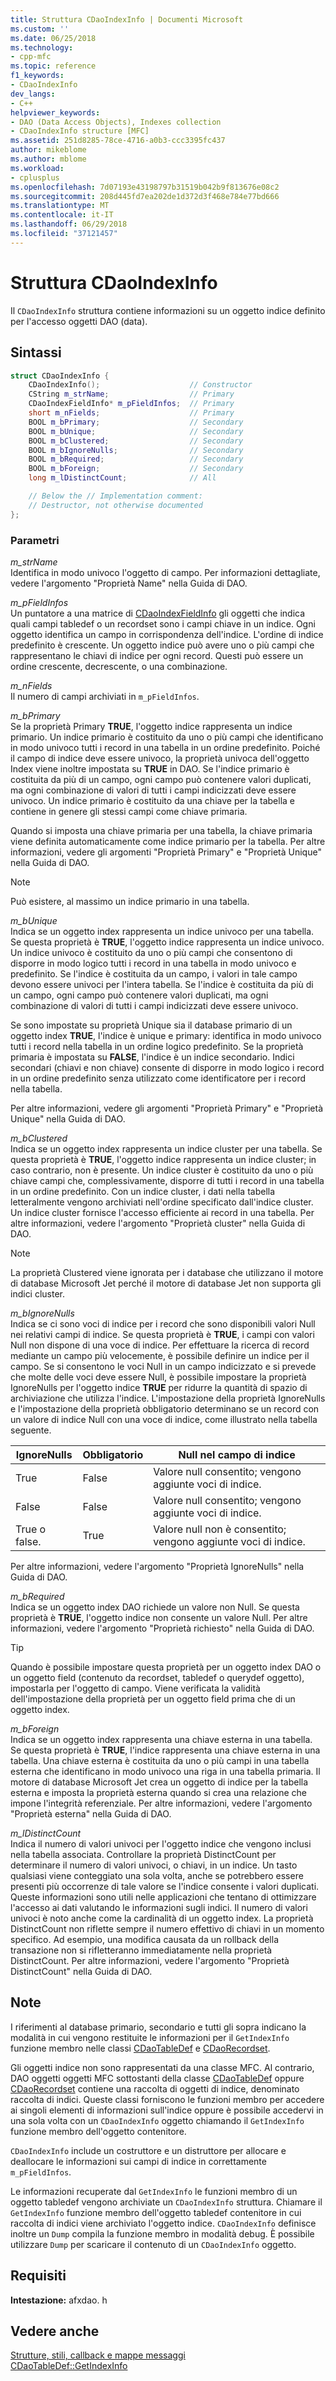 ```yaml
---
title: Struttura CDaoIndexInfo | Documenti Microsoft
ms.custom: ''
ms.date: 06/25/2018
ms.technology:
- cpp-mfc
ms.topic: reference
f1_keywords:
- CDaoIndexInfo
dev_langs:
- C++
helpviewer_keywords:
- DAO (Data Access Objects), Indexes collection
- CDaoIndexInfo structure [MFC]
ms.assetid: 251d8285-78ce-4716-a0b3-ccc3395fc437
author: mikeblome
ms.author: mblome
ms.workload:
- cplusplus
ms.openlocfilehash: 7d07193e43198797b31519b042b9f813676e08c2
ms.sourcegitcommit: 208d445fd7ea202de1d372d3f468e784e77bd666
ms.translationtype: MT
ms.contentlocale: it-IT
ms.lasthandoff: 06/29/2018
ms.locfileid: "37121457"
---
```

# <a name="cdaoindexinfo-structure"></a>Struttura CDaoIndexInfo

Il `CDaoIndexInfo` struttura contiene informazioni su un oggetto indice definito per l'accesso oggetti DAO (data).

## <a name="syntax"></a>Sintassi

```cpp
struct CDaoIndexInfo {
    CDaoIndexInfo();                    // Constructor
    CString m_strName;                  // Primary
    CDaoIndexFieldInfo* m_pFieldInfos;  // Primary
    short m_nFields;                    // Primary
    BOOL m_bPrimary;                    // Secondary
    BOOL m_bUnique;                     // Secondary
    BOOL m_bClustered;                  // Secondary
    BOOL m_bIgnoreNulls;                // Secondary
    BOOL m_bRequired;                   // Secondary
    BOOL m_bForeign;                    // Secondary
    long m_lDistinctCount;              // All

    // Below the // Implementation comment:
    // Destructor, not otherwise documented
};
```

### <a name="parameters"></a>Parametri

*m_strName*  
Identifica in modo univoco l'oggetto di campo. Per informazioni dettagliate, vedere l'argomento "Proprietà Name" nella Guida di DAO.

*m_pFieldInfos*  
Un puntatore a una matrice di [CDaoIndexFieldInfo](../../mfc/reference/cdaoindexfieldinfo-structure.md) gli oggetti che indica quali campi tabledef o un recordset sono i campi chiave in un indice. Ogni oggetto identifica un campo in corrispondenza dell'indice. L'ordine di indice predefinito è crescente. Un oggetto indice può avere uno o più campi che rappresentano le chiavi di indice per ogni record. Questi può essere un ordine crescente, decrescente, o una combinazione.

*m_nFields*  
Il numero di campi archiviati in `m_pFieldInfos`.

*m_bPrimary*  
Se la proprietà Primary **TRUE**, l'oggetto indice rappresenta un indice primario. Un indice primario è costituito da uno o più campi che identificano in modo univoco tutti i record in una tabella in un ordine predefinito. Poiché il campo di indice deve essere univoco, la proprietà univoca dell'oggetto Index viene inoltre impostata su **TRUE** in DAO. Se l'indice primario è costituita da più di un campo, ogni campo può contenere valori duplicati, ma ogni combinazione di valori di tutti i campi indicizzati deve essere univoco. Un indice primario è costituito da una chiave per la tabella e contiene in genere gli stessi campi come chiave primaria.

Quando si imposta una chiave primaria per una tabella, la chiave primaria viene definita automaticamente come indice primario per la tabella. Per altre informazioni, vedere gli argomenti "Proprietà Primary" e "Proprietà Unique" nella Guida di DAO.

> [!NOTE]
> Può esistere, al massimo un indice primario in una tabella.

*m_bUnique*  
Indica se un oggetto index rappresenta un indice univoco per una tabella. Se questa proprietà è **TRUE**, l'oggetto indice rappresenta un indice univoco. Un indice univoco è costituito da uno o più campi che consentono di disporre in modo logico tutti i record in una tabella in modo univoco e predefinito. Se l'indice è costituita da un campo, i valori in tale campo devono essere univoci per l'intera tabella. Se l'indice è costituita da più di un campo, ogni campo può contenere valori duplicati, ma ogni combinazione di valori di tutti i campi indicizzati deve essere univoco.

Se sono impostate su proprietà Unique sia il database primario di un oggetto index **TRUE**, l'indice è unique e primary: identifica in modo univoco tutti i record nella tabella in un ordine logico predefinito. Se la proprietà primaria è impostata su **FALSE**, l'indice è un indice secondario. Indici secondari (chiavi e non chiave) consente di disporre in modo logico i record in un ordine predefinito senza utilizzato come identificatore per i record nella tabella.

Per altre informazioni, vedere gli argomenti "Proprietà Primary" e "Proprietà Unique" nella Guida di DAO.

*m_bClustered*  
Indica se un oggetto index rappresenta un indice cluster per una tabella. Se questa proprietà è **TRUE**, l'oggetto indice rappresenta un indice cluster; in caso contrario, non è presente. Un indice cluster è costituito da uno o più chiave campi che, complessivamente, disporre di tutti i record in una tabella in un ordine predefinito. Con un indice cluster, i dati nella tabella letteralmente vengono archiviati nell'ordine specificato dall'indice cluster. Un indice cluster fornisce l'accesso efficiente ai record in una tabella. Per altre informazioni, vedere l'argomento "Proprietà cluster" nella Guida di DAO.

> [!NOTE]
> La proprietà Clustered viene ignorata per i database che utilizzano il motore di database Microsoft Jet perché il motore di database Jet non supporta gli indici cluster.

*m_bIgnoreNulls*  
Indica se ci sono voci di indice per i record che sono disponibili valori Null nei relativi campi di indice. Se questa proprietà è **TRUE**, i campi con valori Null non dispone di una voce di indice. Per effettuare la ricerca di record mediante un campo più velocemente, è possibile definire un indice per il campo. Se si consentono le voci Null in un campo indicizzato e si prevede che molte delle voci deve essere Null, è possibile impostare la proprietà IgnoreNulls per l'oggetto indice **TRUE** per ridurre la quantità di spazio di archiviazione che utilizza l'indice. L'impostazione della proprietà IgnoreNulls e l'impostazione della proprietà obbligatorio determinano se un record con un valore di indice Null con una voce di indice, come illustrato nella tabella seguente.

|IgnoreNulls|Obbligatorio|Null nel campo di indice|
|-----------------|--------------|-------------------------|
|True|False|Valore null consentito; vengono aggiunte voci di indice.|
|False|False|Valore null consentito; vengono aggiunte voci di indice.|
|True o false.|True|Valore null non è consentito; vengono aggiunte voci di indice.|

Per altre informazioni, vedere l'argomento "Proprietà IgnoreNulls" nella Guida di DAO.

*m_bRequired*  
Indica se un oggetto index DAO richiede un valore non Null. Se questa proprietà è **TRUE**, l'oggetto indice non consente un valore Null. Per altre informazioni, vedere l'argomento "Proprietà richiesto" nella Guida di DAO.

> [!TIP]
> Quando è possibile impostare questa proprietà per un oggetto index DAO o un oggetto field (contenuto da recordset, tabledef o querydef oggetto), impostarla per l'oggetto di campo. Viene verificata la validità dell'impostazione della proprietà per un oggetto field prima che di un oggetto index.

*m_bForeign*  
Indica se un oggetto index rappresenta una chiave esterna in una tabella. Se questa proprietà è **TRUE**, l'indice rappresenta una chiave esterna in una tabella. Una chiave esterna è costituita da uno o più campi in una tabella esterna che identificano in modo univoco una riga in una tabella primaria. Il motore di database Microsoft Jet crea un oggetto di indice per la tabella esterna e imposta la proprietà esterna quando si crea una relazione che impone l'integrità referenziale. Per altre informazioni, vedere l'argomento "Proprietà esterna" nella Guida di DAO.

*m_lDistinctCount*  
Indica il numero di valori univoci per l'oggetto indice che vengono inclusi nella tabella associata. Controllare la proprietà DistinctCount per determinare il numero di valori univoci, o chiavi, in un indice. Un tasto qualsiasi viene conteggiato una sola volta, anche se potrebbero essere presenti più occorrenze di tale valore se l'indice consente i valori duplicati. Queste informazioni sono utili nelle applicazioni che tentano di ottimizzare l'accesso ai dati valutando le informazioni sugli indici. Il numero di valori univoci è noto anche come la cardinalità di un oggetto index. La proprietà DistinctCount non riflette sempre il numero effettivo di chiavi in un momento specifico. Ad esempio, una modifica causata da un rollback della transazione non si rifletteranno immediatamente nella proprietà DistinctCount. Per altre informazioni, vedere l'argomento "Proprietà DistinctCount" nella Guida di DAO.

## <a name="remarks"></a>Note

I riferimenti al database primario, secondario e tutti gli sopra indicano la modalità in cui vengono restituite le informazioni per il `GetIndexInfo` funzione membro nelle classi [CDaoTableDef](../../mfc/reference/cdaotabledef-class.md#getindexinfo) e [CDaoRecordset](../../mfc/reference/cdaorecordset-class.md#getindexinfo).

Gli oggetti indice non sono rappresentati da una classe MFC. Al contrario, DAO oggetti oggetti MFC sottostanti della classe [CDaoTableDef](../../mfc/reference/cdaotabledef-class.md) oppure [CDaoRecordset](../../mfc/reference/cdaorecordset-class.md) contiene una raccolta di oggetti di indice, denominato raccolta di indici. Queste classi forniscono le funzioni membro per accedere ai singoli elementi di informazioni sull'indice oppure è possibile accedervi in una sola volta con un `CDaoIndexInfo` oggetto chiamando il `GetIndexInfo` funzione membro dell'oggetto contenitore.

`CDaoIndexInfo` include un costruttore e un distruttore per allocare e deallocare le informazioni sui campi di indice in correttamente `m_pFieldInfos`.

Le informazioni recuperate dal `GetIndexInfo` le funzioni membro di un oggetto tabledef vengono archiviate un `CDaoIndexInfo` struttura. Chiamare il `GetIndexInfo` funzione membro dell'oggetto tabledef contenitore in cui raccolta di indici viene archiviato l'oggetto indice. `CDaoIndexInfo` definisce inoltre un `Dump` compila la funzione membro in modalità debug. È possibile utilizzare `Dump` per scaricare il contenuto di un `CDaoIndexInfo` oggetto.

## <a name="requirements"></a>Requisiti

**Intestazione:** afxdao. h

## <a name="see-also"></a>Vedere anche

[Strutture, stili, callback e mappe messaggi](../../mfc/reference/structures-styles-callbacks-and-message-maps.md)  
[CDaoTableDef::GetIndexInfo](../../mfc/reference/cdaotabledef-class.md#getindexinfo)  
